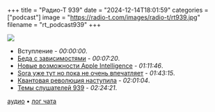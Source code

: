 +++
title = "Радио-Т 939"
date = "2024-12-14T18:01:59"
categories = ["podcast"]
image = "https://radio-t.com/images/radio-t/rt939.jpg"
filename = "rt_podcast939"
+++

![](https://radio-t.com/images/radio-t/rt939.jpg)

- Вступление - *00:00:00*.
- [Беда с зависимостями](https://blog.erodriguez.de/dependency-management-fatigue-or-why-i-forever-ditched-react-for-go-htmx-templ/) - *00:07:20*.
- [Новые возможности Apple Intelligence](https://www.apple.com/newsroom/2024/12/apple-intelligence-now-features-image-playground-genmoji-and-more/) - *01:11:46*.
- [Sora уже тут но пока не очень впечатляет](https://openai.com/index/sora-is-here/) - *01:43:15*.
- [Квантовая революция наступила](https://blog.google/technology/research/google-willow-quantum-chip/) - *02:01:04*.
- [Темы слушателей 939](https://radio-t.com/p/2024/12/10/prep-939/) - *02:24:21*.


[аудио](https://cdn.radio-t.com/rt_podcast939.mp3) • [лог чата](https://chat.radio-t.com/logs/radio-t-939.html)
<audio src="https://cdn.radio-t.com/rt_podcast939.mp3" preload="none"></audio>
